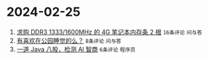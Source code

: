 # 2024-02-25

1. [求购 DDR3 1333/1600MHz 的 4G 笔记本内存条 2 根](https://www.v2ex.com/t/1018213) `16条评论` `问与答`
1. [有喜欢在公园睡觉的么？](https://www.v2ex.com/t/1018219) `8条评论` `问与答`
1. [一道 Java 八股，检测 AI 智商](https://www.v2ex.com/t/1018215) `6条评论` `程序员`

